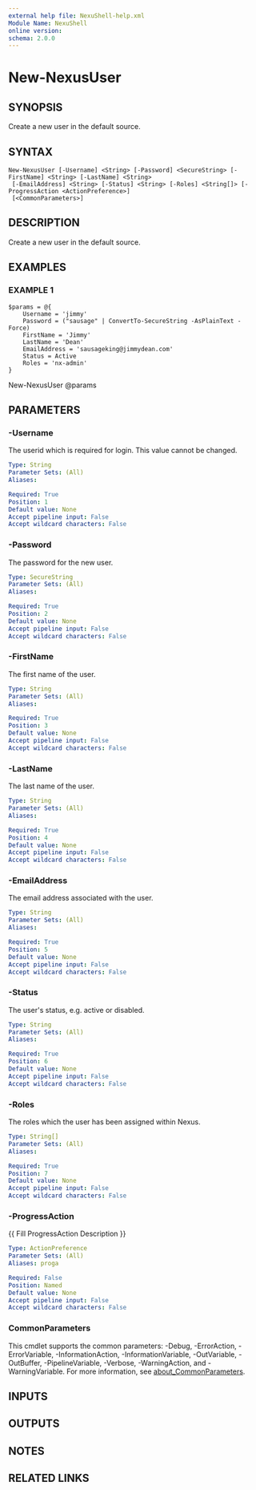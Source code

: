 ```yaml
---
external help file: NexuShell-help.xml
Module Name: NexuShell
online version:
schema: 2.0.0
---
```


# New-NexusUser

## SYNOPSIS
Create a new user in the default source.

## SYNTAX

```
New-NexusUser [-Username] <String> [-Password] <SecureString> [-FirstName] <String> [-LastName] <String>
 [-EmailAddress] <String> [-Status] <String> [-Roles] <String[]> [-ProgressAction <ActionPreference>]
 [<CommonParameters>]
```

## DESCRIPTION
Create a new user in the default source.

## EXAMPLES

### EXAMPLE 1
```
$params = @{
    Username = 'jimmy'
    Password = ("sausage" | ConvertTo-SecureString -AsPlainText -Force)
    FirstName = 'Jimmy'
    LastName = 'Dean'
    EmailAddress = 'sausageking@jimmydean.com'
    Status = Active
    Roles = 'nx-admin'
}
```

New-NexusUser @params

## PARAMETERS

### -Username
The userid which is required for login.
This value cannot be changed.

```yaml
Type: String
Parameter Sets: (All)
Aliases:

Required: True
Position: 1
Default value: None
Accept pipeline input: False
Accept wildcard characters: False
```

### -Password
The password for the new user.

```yaml
Type: SecureString
Parameter Sets: (All)
Aliases:

Required: True
Position: 2
Default value: None
Accept pipeline input: False
Accept wildcard characters: False
```

### -FirstName
The first name of the user.

```yaml
Type: String
Parameter Sets: (All)
Aliases:

Required: True
Position: 3
Default value: None
Accept pipeline input: False
Accept wildcard characters: False
```

### -LastName
The last name of the user.

```yaml
Type: String
Parameter Sets: (All)
Aliases:

Required: True
Position: 4
Default value: None
Accept pipeline input: False
Accept wildcard characters: False
```

### -EmailAddress
The email address associated with the user.

```yaml
Type: String
Parameter Sets: (All)
Aliases:

Required: True
Position: 5
Default value: None
Accept pipeline input: False
Accept wildcard characters: False
```

### -Status
The user's status, e.g.
active or disabled.

```yaml
Type: String
Parameter Sets: (All)
Aliases:

Required: True
Position: 6
Default value: None
Accept pipeline input: False
Accept wildcard characters: False
```

### -Roles
The roles which the user has been assigned within Nexus.

```yaml
Type: String[]
Parameter Sets: (All)
Aliases:

Required: True
Position: 7
Default value: None
Accept pipeline input: False
Accept wildcard characters: False
```

### -ProgressAction
{{ Fill ProgressAction Description }}

```yaml
Type: ActionPreference
Parameter Sets: (All)
Aliases: proga

Required: False
Position: Named
Default value: None
Accept pipeline input: False
Accept wildcard characters: False
```

### CommonParameters
This cmdlet supports the common parameters: -Debug, -ErrorAction, -ErrorVariable, -InformationAction, -InformationVariable, -OutVariable, -OutBuffer, -PipelineVariable, -Verbose, -WarningAction, and -WarningVariable. For more information, see [about_CommonParameters](http://go.microsoft.com/fwlink/?LinkID=113216).

## INPUTS

## OUTPUTS

## NOTES

## RELATED LINKS
